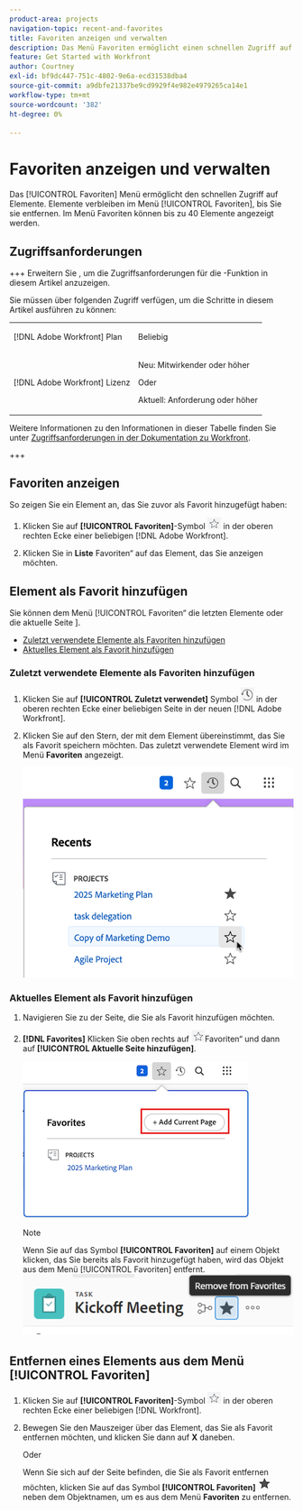 ```yaml
---
product-area: projects
navigation-topic: recent-and-favorites
title: Favoriten anzeigen und verwalten
description: Das Menü Favoriten ermöglicht einen schnellen Zugriff auf Elemente. Elemente bleiben im Favoritenmenü, bis Sie sie entfernen. Im Menü Favoriten können bis zu 40 Elemente angezeigt werden.
feature: Get Started with Workfront
author: Courtney
exl-id: bf9dc447-751c-4802-9e6a-ecd31538dba4
source-git-commit: a9dbfe21337be9cd9929f4e982e4979265ca14e1
workflow-type: tm+mt
source-wordcount: '382'
ht-degree: 0%

---
```


# Favoriten anzeigen und verwalten

<!-- Audited: 5/2025 -->

Das [!UICONTROL Favoriten] Menü ermöglicht den schnellen Zugriff auf Elemente. Elemente verbleiben im Menü [!UICONTROL Favoriten], bis Sie sie entfernen. Im Menü Favoriten können bis zu 40 Elemente angezeigt werden.

## Zugriffsanforderungen

+++ Erweitern Sie , um die Zugriffsanforderungen für die -Funktion in diesem Artikel anzuzeigen.

Sie müssen über folgenden Zugriff verfügen, um die Schritte in diesem Artikel ausführen zu können:

<table style="table-layout:auto"> 
 <col> 
 </col> 
 <col> 
 </col> 
 <tbody> 
  <tr> 
   <td role="rowheader">[!DNL Adobe Workfront] Plan</td> 
   <td> <p>Beliebig</p> </td> 
  </tr> 
  <tr> 
   <td role="rowheader">[!DNL Adobe Workfront] Lizenz</td> 
   <td> <p>
      <p>Neu: Mitwirkender oder höher<p>
      <p>Oder</p>
      <p>Aktuell: Anforderung oder höher</p> </td> 
  </tr> 
 </tbody> 
</table>

Weitere Informationen zu den Informationen in dieser Tabelle finden Sie unter [Zugriffsanforderungen in der Dokumentation zu Workfront](/help/quicksilver/administration-and-setup/add-users/access-levels-and-object-permissions/access-level-requirements-in-documentation.md).

+++

## Favoriten anzeigen

So zeigen Sie ein Element an, das Sie zuvor als Favorit hinzugefügt haben:

1. Klicken Sie auf **[!UICONTROL Favoriten]**-Symbol ![Favoriten](assets/favorites-icon.png) in der oberen rechten Ecke einer beliebigen [!DNL Adobe Workfront].

1. Klicken Sie in **Liste** Favoriten“ auf das Element, das Sie anzeigen möchten.

## Element als Favorit hinzufügen

Sie können dem Menü [!UICONTROL Favoriten“ die letzten Elemente oder die aktuelle Seite ].

* [Zuletzt verwendete Elemente als Favoriten hinzufügen](#add-recent-items-as-a-favorite)
* [Aktuelles Element als Favorit hinzufügen](#add-the-current-item-as-a-favorite)

### Zuletzt verwendete Elemente als Favoriten hinzufügen

1. Klicken Sie auf **[!UICONTROL Zuletzt verwendet]** Symbol ![Zuletzt verwendet](assets/recents-icon-40x43.png) in der oberen rechten Ecke einer beliebigen Seite in der neuen [!DNL Adobe Workfront].
1. Klicken Sie auf den Stern, der mit dem Element übereinstimmt, das Sie als Favorit speichern möchten. Das zuletzt verwendete Element wird im Menü **Favoriten** angezeigt.

   ![Favorisieren eines aktuellen Artikels](assets/recents-section.png)

### Aktuelles Element als Favorit hinzufügen

1. Navigieren Sie zu der Seite, die Sie als Favorit hinzufügen möchten.
1. **[!DNL Favorites]** Klicken Sie oben rechts auf ![ Seite auf ](assets/favorites-icon.png)Favoriten“ und dann auf **[!UICONTROL Aktuelle Seite hinzufügen]**.

   ![Aktuelle Seite zu Favoriten hinzufügen](assets/add-current-page.png)

   >[!NOTE]
   >
   >Wenn Sie auf das Symbol **[!UICONTROL Favoriten]** auf einem Objekt klicken, das Sie bereits als Favorit hinzugefügt haben, wird das Objekt aus dem Menü [!UICONTROL Favoriten] entfernt.\
   >![Aus Favoriten entfernen](assets/nwe-remove-from-favorites-350x52.png)

## Entfernen eines Elements aus dem Menü [!UICONTROL Favoriten]

1. Klicken Sie auf **[!UICONTROL Favoriten]**-Symbol ![Favoriten](assets/favorites-icon.png) in der oberen rechten Ecke einer beliebigen [!DNL Workfront].

1. Bewegen Sie den Mauszeiger über das Element, das Sie als Favorit entfernen möchten, und klicken Sie dann auf **X** daneben.

   Oder

   Wenn Sie sich auf der Seite befinden, die Sie als Favorit entfernen möchten, klicken Sie auf das Symbol **[!UICONTROL Favoriten]** ![Favoritensymbol](assets/remove-favorite-icon.png) neben dem Objektnamen, um es aus dem Menü **Favoriten** zu entfernen.
